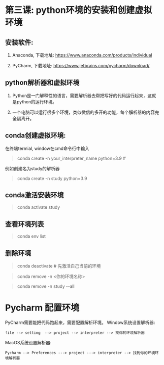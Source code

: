 # 第三课: python环境的安装和创建虚拟环境

## 安装软件: 
1. Anaconda, 下载地址: https://www.anaconda.com/products/individual
   
2. PyCharm, 下载地址: https://www.jetbrains.com/pycharm/download/


##  python解析器和虚拟环境
1. Python是一门解释性的语言，需要解析器去帮把写好的代码运行起来，这就是python的运行环境。
      
2. 一个电脑可以运行很多个环境，类似微信的多开的功能，每个解析器的内容完全隔离开。


## conda创建虚拟环境:
在终端termial, window在cmd命令行中输入 
> conda create -n your_interpreter_name python=3.9 # 
 
例如创建名为study的解析器 
> conda create -n study python=3.9

## conda激活安装环境
> conda activate study 

## 查看环境列表
> conda env list 


## 删除环境
> conda deactivate # 先激活自己当前的环境

> conda remove -n <你的环境名称>

> conda remove -n study --all 
  

# Pycharm 配置环境
PyCharm需要能把代码跑起来，需要配置解析环境。 Window系统设置解析器: 
```
file --> setting  --> project --> interpreter --> 找你的环境解析器

```
    
MacOS系统设置解析器: 
```
Pycharm --> Preferences ---> project ---> interpreter --> 找到你的环境环境解析器

```
